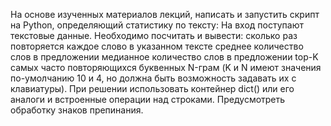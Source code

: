 На основе изученных материалов лекций, написать и запустить скрипт на Python, определяющий статистику по тексту:
На вход поступают текстовые данные. Необходимо посчитать и вывести: сколько раз повторяется каждое слово в указанном тексте среднее количество слов в предложении медианное количество слов в предложении top-K самых часто повторяющихся буквенных N-грам (K и N имеют значения по-умолчанию 10 и 4, но должна быть возможность задавать их с клавиатуры).
При решении использовать контейнер dict() или его аналоги и встроенные операции над строками. Предусмотреть обработку знаков препинания.

